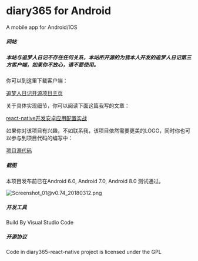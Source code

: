 # diary365 for Android
A mobile app for Android/IOS

##### 网站

##### 本站与追梦人日记不存在任何关系，本站所开源的为我本人开发的追梦人日记第三方客户端，如果你不放心，请不要使用。

你可以到这里下载客户端：

[追梦人日记开源项目主页](https://memory.99diary.com)

关于具体实现细节，你可以阅读下面这篇我写的文章：

[react-native开发安卓应用配置实战](https://blog.99diary.com/2017/11/14/react-native开发安卓应用配置实战)

如果你对该项目有兴趣，不如联系我，该项目依然需要更美的LOGO，同时你也可以参与到项目代码的编写中：

[项目源代码](https://bitbucket.org/flyher/diary365-react-native/wiki/Home)


##### 截图

本项目发布前已在Android 6.0, Android 7.0, Android 8.0 测试通过。

![Screenshot_01@v0.74_20180312.png](https://img.99diary.com/project/src/diary365-react-native/Screenshot_01@v0.74_20180312.png)


##### 开发工具

Build By Visual Studio Code

##### 开源协议

Code in diary365-react-native project is licensed under the GPL



